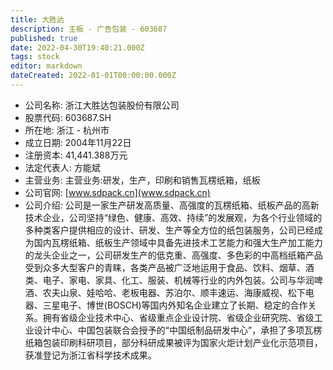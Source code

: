 ```yaml
---
title: 大胜达
description: 主板 - 广告包装 - 603687
published: true
date: 2022-04-30T19:40:21.000Z
tags: stock
editor: markdown
dateCreated: 2022-01-01T00:00:00.000Z
---
```


- 公司名称: 浙江大胜达包装股份有限公司
- 股票代码: 603687.SH
- 所在地: 浙江 - 杭州市
- 成立日期: 2004年11月22日
- 注册资本: 41,441.388万元
- 法定代表人: 方能斌
- 主营业务: 主营业务:研发，生产，印刷和销售瓦楞纸箱，纸板
- 公司官网: [www.sdpack.cn](www.sdpack.cn)
- 公司介绍: 公司是一家生产研发高质量、高强度的瓦楞纸箱、纸板产品的高新技术企业，公司坚持“绿色、健康、高效、持续”的发展观，为各个行业领域的多种类客户提供相应的设计、研发、生产等全方位的纸包装服务，公司已经成为国内瓦楞纸箱、纸板生产领域中具备先进技术工艺能力和强大生产加工能力的龙头企业之一，公司研发生产的低克重、高强度、多色彩的中高档纸箱产品受到众多大型客户的青睐，各类产品被广泛地运用于食品、饮料、烟草、酒类、电子、家电、家具、化工、服装、机械等行业的内外包装。公司与华润啤酒、农夫山泉、娃哈哈、老板电器、苏泊尔、顺丰速运、海康威视、松下电器、三星电子、博世(BOSCH)等国内外知名企业建立了长期、稳定的合作关系。拥有省级企业技术中心、省级重点企业设计院、省级企业研究院、省级工业设计中心、中国包装联合会授予的“中国纸制品研发中心”，承担了多项瓦楞纸箱包装印刷科研项目，部分科研成果被评为国家火炬计划产业化示范项目，获准登记为浙江省科学技术成果。


